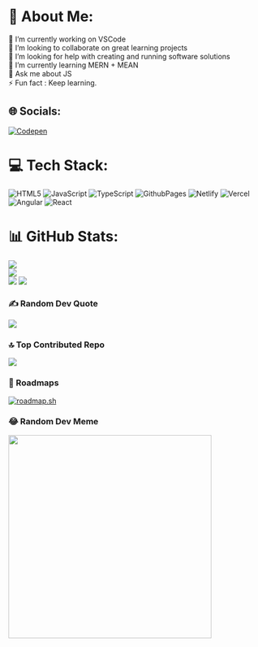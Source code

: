 # 💫 About Me:
🔭 I’m currently working on VSCode<br>👯 I’m looking to collaborate on great learning projects<br>🤝 I’m looking for help with creating and running software solutions<br>🌱 I’m currently learning MERN + MEAN<br>💬 Ask me about JS<br>⚡ Fun fact : Keep learning.


## 🌐 Socials:
[![Codepen](https://img.shields.io/badge/Codepen-000000?style=for-the-badge&logo=codepen&logoColor=white)](https://codepen.io/hiitssid) 

# 💻 Tech Stack:
![HTML5](https://img.shields.io/badge/html5-%23E34F26.svg?style=for-the-badge&logo=html5&logoColor=white) ![JavaScript](https://img.shields.io/badge/javascript-%23323330.svg?style=for-the-badge&logo=javascript&logoColor=%23F7DF1E) ![TypeScript](https://img.shields.io/badge/typescript-%23007ACC.svg?style=for-the-badge&logo=typescript&logoColor=white) ![GithubPages](https://img.shields.io/badge/github%20pages-121013?style=for-the-badge&logo=github&logoColor=white) ![Netlify](https://img.shields.io/badge/netlify-%23000000.svg?style=for-the-badge&logo=netlify&logoColor=#00C7B7) ![Vercel](https://img.shields.io/badge/vercel-%23000000.svg?style=for-the-badge&logo=vercel&logoColor=white) ![Angular](https://img.shields.io/badge/angular-%23DD0031.svg?style=for-the-badge&logo=angular&logoColor=white) ![React](https://img.shields.io/badge/react-%2320232a.svg?style=for-the-badge&logo=react&logoColor=%2361DAFB)
# 📊 GitHub Stats:
![](https://github-readme-stats.vercel.app/api?username=hiitssid&theme=radical&hide_border=true&include_all_commits=true&count_private=true)<br/>
![](https://github-readme-streak-stats.herokuapp.com/?user=hiitssid&theme=radical&hide_border=true)<br/>
![](https://github-readme-stats.vercel.app/api/top-langs/?username=hiitssid&theme=radical&hide_border=true&include_all_commits=true&count_private=true&layout=compact)
[![](https://github-readme-activity-graph.vercel.app/graph?username=hiitssid)](https://github.com/hiitssid/github-readme-activity-graph)

### ✍️ Random Dev Quote
![](https://quotes-github-readme.vercel.app/api?type=horizontal&theme=radical)

### 🔝 Top Contributed Repo
![](https://github-contributor-stats.vercel.app/api?username=hiitssid&limit=5&theme=dark&combine_all_yearly_contributions=true)

### 🎯 Roadmaps
[![roadmap.sh](https://roadmap.sh/card/wide/663350a496279862ae71fcff?variant=dark&roadmaps=javascript%2Cangular%2Creact%2Ctypescript)](https://roadmap.sh)

### 😂 Random Dev Meme
<img src='https://memer-new.vercel.app/' style="height: 400px;"/>

<!-- Proudly created with GPRM ( https://gprm.itsvg.in ) -->
